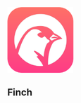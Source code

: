 <img src="https://github.com/NicholasBellucci/Finch/blob/main/Icons/finch.logo.png" width="150"/>

## Finch
